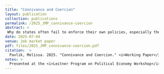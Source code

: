 ```yaml
---
title: "Connivance and Coercion"
layout: publication
collection: publications
permalink: /2025_JMP_connivance-coercion
abstract: > 
 Why do states often fail to enforce their own policies, especially those governing the poor and vulnerable? This paper argues that state actors can use forbearance coercively, in order to produce precarity in vulnerable populations and expose them to exploitation. I provide a conceptual framework which shows how this strategy of connivance is advantageous for state actors insofar as it empowers non-state allies who profit off of the vulnerability of regulated populations. These allies aid ruling parties, including by mobilizing voters and perpetrating election violence and interference. I focus on the role of transport unions in Lagos, Nigeria - extractive actors who extort drivers, and work as purveyors of electoral interference and violence for the ruling party - in determining state enforcement of a ban on okada motorcycle taxis in the state. First, using evidence from several months fieldwork in Lagos; as well as an original networked data on the Lagos transport union, I show how the Lagos State Government's selective enforcement of its ban on motorcycle taxis was preceded by clashes between operators and union members. Second, I use original geocoded data on enforcement locations, union territory, and traffic patterns along the Lagos road network to show how the political geography of the ban's enforcement displaced riders into areas controlled by the union. Third and finally, I exploit the timing of a surprising election result to show how a shock to state reliance on the union affects enforcement patterns. This paper not only explores how states can exploit an understudied 'enforcement lever' to and redistribute to their allies, but how powerful - but not necessarily criminal - groups can trade extralegal violence for such redistribution. 
date: 2025-07-04
venue: Job market paper
pdf: files/2025_JMP_connivance-coercion.pdf
citation:  > 
  Pavlik, Melissa. 2025. "Connivance and Coercion." <i>Working Paper</i>.
notes: >
  Presented at the <i>Leitner Program on Political Economy Workshop</i> at Yale University, 2023 and 2025; <i>American Political Science Association (APSA)</i>, 2024; <i>APSA Comparative Labor Politics Workshop</i>, 2025; <i>Norteast Workshop on Empirical Political Science (NEWEPS)</i>, Spring 2025;  <i>Boston-Area Working Group on African Political Economy (BWGAPE)</i>, 2025; and <i>European Political Science Association (EPSA)</i>, 2025. This work was supported by Yale University's MacMillian Center on International and Area Studies (2023, 2024) and the National Science Foundation's APSA Doctoral Dissertation Research Improvement Grant (2023).
---
```

